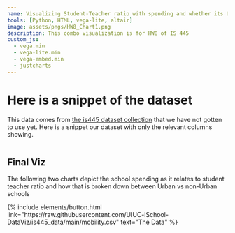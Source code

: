 ```yaml
---
name: Visualizing Student-Teacher ratio with spending and whether its Urban
tools: [Python, HTML, vega-lite, altair]
image: assets/pngs/HW8_Chart1.png
description: This combo visualization is for HW8 of IS 445
custom_js:
  - vega.min
  - vega-lite.min
  - vega-embed.min
  - justcharts
---
```



# Here is a snippet of the dataset

This data comes from [the is445 dataset collection](https://raw.githubusercontent.com/UIUC-iSchool-DataViz/is445_data/main/mobility.csv) that we have not gotten to use yet. Here is a snippet our dataset with only the relevant columns showing.

<img id="dataset snippet" schema-url="{{ site.baseurl }}/assets/pngs/HW8_dataset.png">



## Final Viz

The following two charts depict the school spending as it relates to student teacher ratio and how that is broken down between Urban vs non-Urban schools

<vegachart schema-url="{{ site.baseurl }}/assets/json/HW8_Chart3.json" style="width: 100%"></vegachart>


<!-- these are written in a combo of html and liquid --> 

<div class="left">
{% include elements/button.html link="https://raw.githubusercontent.com/UIUC-iSchool-DataViz/is445_data/main/mobility.csv" text="The Data" %}
</div>


